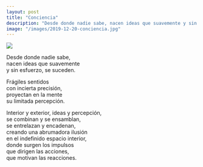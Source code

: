 ```yaml
---
layout: post
title: "Conciencia"
description: "Desde donde nadie sabe, nacen ideas que suavemente y sin esfuerzo, se suceden."
image: "/images/2019-12-20-conciencia.jpg"
---
```


<img src="{{page.image | prepend: site.baseurl}}" class="round">

Desde donde nadie sabe,  
nacen ideas que suavemente   
y sin esfuerzo, se suceden.

Frágiles sentidos  
con incierta precisión,  
proyectan en la mente  
su limitada percepción. 

Interior y exterior, ideas y percepción,  
se combinan y se ensamblan,  
se entrelazan y encadenan,  
creando una abrumadora ilusión   
en el indefinido espacio interior,  
donde surgen los impulsos  
que dirigen las acciones,  
que motivan las reacciones.